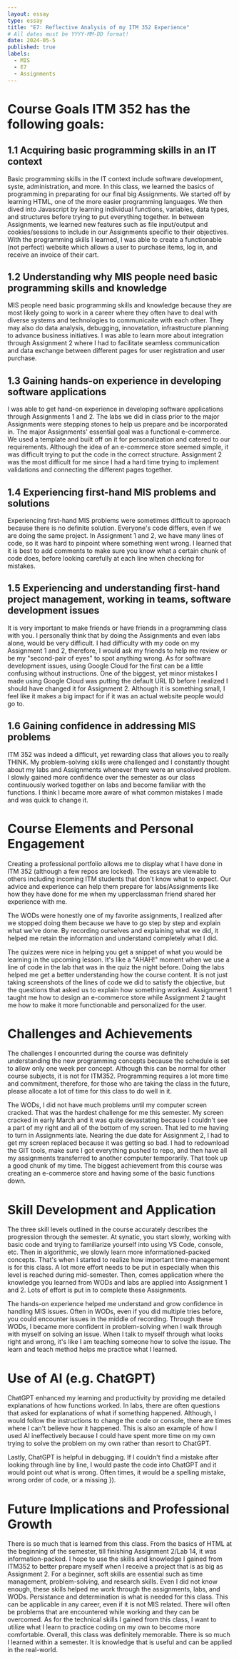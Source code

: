 ```yaml
---
layout: essay
type: essay
title: "E7: Reflective Analysis of my ITM 352 Experience"
# All dates must be YYYY-MM-DD format!
date: 2024-05-5
published: true
labels:
  - MIS
  - E7
  - Assignments
---
```

# Course Goals ITM 352 has the following goals:
## 1.1 Acquiring basic programming skills in an IT context
Basic programming skills in the IT context include software development, syste, administration, and more. In this class, we learned the basics of programming in preparating for our final big Assignments. We started off by learning HTML, one of the more easier programming languages. We then dived into Javascript by learning individual functions, variables, data types, and structures before trying to put everything together. In between Assignments, we learned new features such as file input/output and cookies/sessions to include in our Assignments specific to their objectives. With the programming skills I learned, I was able to create a functionable (not perfect) website which allows a user to purchase items, log in, and receive an invoice of their cart.  

## 1.2 Understanding why MIS people need basic programming skills and knowledge
MIS people need basic programming skills and knowledge because they are most likely going to work in a career where they often have to deal with diverse systems and technologies to communicaite with each other. They may also do data analysis, debugging, innovatation, infrastructure planning to advance business initiatives. I was able to learn more about integration through Assignment 2 where I had to facilitate seamless communication and data exchange between different pages for user registration and user purchase. 

## 1.3 Gaining hands-on experience in developing software applications
I was able to get hand-on experience in developing software applications through Assignments 1 and 2. The labs we did in class prior to the major Assignments were stepping stones to help us prepare and be incorporated in. The major Assignments' essential goal was a functional e-commerce. We used a template and built off on it for personalization and catered to our requirements. Although the idea of an e-commerce store seemed simple, it was difficult trying to put the code in the correct structure. Assignment 2 was the most difficult for me since I had a hard time trying to implement validations and connecting the different pages together.

## 1.4 Experiencing first-hand MIS problems and solutions
Experiencing first-hand MIS problems were sometimes difficult to approach because there is no definite solution. Everyone's code differs, even if we are doing the same project. In Assignment 1 and 2, we have many lines of code, so it was hard to pinpoint where something went wrong. I learned that it is best to add comments to make sure you know what a certain chunk of code does, before looking carefully at each line when checking for mistakes. 

## 1.5 Experiencing and understanding first-hand project management, working in teams, software development issues
It is very important to make friends or have friends in a programming class with you. I personally think that by doing the Assignments and even labs alone, would be very difficult. I had difficulty with my code on my Assignment 1 and 2, therefore, I would ask my friends to help me review or be my "second-pair of eyes" to spot anything wrong. As for software development issues, using Google Cloud for the first can be a little confusing without instructions. One of the biggest, yet minor mistakes I made using Google Cloud was putting the default URL ID before I realized I should have changed it for Assignment 2. Although it is something small, I feel like it makes a big impact for if it was an actual website people would go to.  

## 1.6 Gaining confidence in addressing MIS problems
ITM 352 was indeed a difficult, yet rewarding class that allows you to really THINK. My problem-solving skills were challenged and I constantly thought about my labs and Assignments whenever there were an unsolved problem. I slowly gained more confidence over the semester as our class continuously worked together on labs and become familiar with the functions. I think I became more aware of what common mistakes I made and was quick to change it. 

# Course Elements and Personal Engagement
Creating a professional portfolio allows me to display what I have done in ITM 352 (although a few repos are locked). The essays are viewable to others including incoming ITM students that don't know what to expect. Our advice and experience can help them prepare for labs/Assignments like how they have done for me when my upperclassman friend shared her experience with me.

The WODs were honestly one of my favorite assignments, I realized after we stopped doing them because we have to go step by step and explain what we've done. By recording ourselves and explaining what we did, it helped me retain the information and understand completely what I did.

The quizzes were nice in helping you get a snippet of what you would be learning in the upcoming lesson. It's like a "AHAH!" moment when we use a line of code in the lab that was in the quiz the night before. Doing the labs helped me get a better understanding how the course content. It is not just taking screenshots of the lines of code we did to satisfy the objective, but the questions that asked us to explain how something worked. Assignment 1 taught me how to design an e-commerce store while Assignment 2 taught me how to make it more functionable and personalized for the user. 

# Challenges and Achievements
The challenges I encounrted during the course was definitely understanding the new programming concepts because the schedule is set to allow only one week per concept. Although this can be normal for other course subjects, it is not for ITM352. Programming requires a lot more time and commitment, therefore, for those who are taking the class in the future, please allocate a lot of time for this class to do well in it.

The WODs, I did not have much problems until my computer screen cracked. That was the hardest challenge for me this semester. My screen cracked in early March and it was quite devastating because I couldn't see a part of my right and all of the bottom of my screen. That led to me having to turn in Assignments late. Nearing the due date for Assignment 2, I had to get my screen replaced because it was getting so bad. I had to redownload the GIT tools, make sure I got everything pushed to repo, and then have all my assignments transferred to another computer temporarily. That took up a good chunk of my time. The biggest achievement from this course was creating an e-commerce store and having some of the basic functions down. 

# Skill Development and Application
The three skill levels outlined in the course accurately describes the progression through the semester. At synatic, you start slowly, working with basic code and trying to familiarize yourself into using VS Code, console, etc. Then in algorithmic, we slowly learn more informationed-packed concepts. That's when I started to realize how important time-management is for this class. A lot more effort needs to be put in especially when this level is reached during mid-semester. Then, comes application where the knowledge you learned from WODs and labs are applied into Assignment 1 and 2. Lots of effort is put in to complete these Assignments.

The hands-on experience helped me understand and grow confidence in handling MIS issues. Often in WODs, even if you did multiple tries before, you could encounter issues in the middle of recording. Through these WODs, I became more confident in problem-solving when I walk through with myself on solving an issue. When I talk to myself through what looks right and wrong, it's like I am teaching someone how to solve the issue. The learn and teach method helps me practice what I learned. 

# Use of AI (e.g. ChatGPT)
ChatGPT enhanced my learning and productivity by providing me detailed explanations of how functions worked. In labs, there are often questions that asked for explanations of what if something happened. Although, I would follow the instructions to change the code or console, there are times where I can't believe how it happened. This is also an example of how I used AI ineffectively because I could have spent more time on my own trying to solve the problem on my own rather than resort to ChatGPT.

Lastly, ChatGPT is helpful in debugging. If I couldn't find a mistake after looking through line by line, I would paste the code into ChatGPT and it would point out what is wrong. Often times, it would be a spelling mistake, wrong order of code, or a missing }). 

# Future Implications and Professional Growth
There is so much that is learned from this class. From the basics of HTML at the beginning of the semester, till finishing Assignment 2/Lab 14, it was information-packed. I hope to use the skills and knowledge I gained from ITM352 to better prepare myself when I receive a project that is as big as Assignment 2. For a beginner, soft skills are essential such as time management, problem-solving, and research skills. Even I did not know enough, these skills helped me work through the assignments, labs, and WODs. Persistance and determination is what is needed for this class. This can be applicable in any career, even if it is not MIS related. There will often be problems that are encountered while working and they can be overcomed. As for the technical skills I gained from this class, I want to utilize what I learn to practice coding on my own to become more comfortable. Overall, this class was definitely memorable. There is so much I learned within a semester. It is knowledge that is useful and can be applied in the real-world. 
